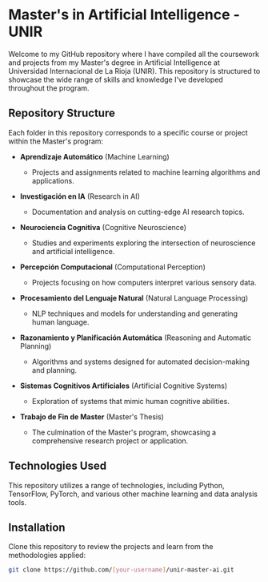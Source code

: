 # Master's in Artificial Intelligence - UNIR

Welcome to my GitHub repository where I have compiled all the coursework and projects from my Master's degree in Artificial Intelligence at Universidad Internacional de La Rioja (UNIR). This repository is structured to showcase the wide range of skills and knowledge I've developed throughout the program.

## Repository Structure

Each folder in this repository corresponds to a specific course or project within the Master's program:

- **Aprendizaje Automático** (Machine Learning)
  - Projects and assignments related to machine learning algorithms and applications.

- **Investigación en IA** (Research in AI)
  - Documentation and analysis on cutting-edge AI research topics.

- **Neurociencia Cognitiva** (Cognitive Neuroscience)
  - Studies and experiments exploring the intersection of neuroscience and artificial intelligence.

- **Percepción Computacional** (Computational Perception)
  - Projects focusing on how computers interpret various sensory data.

- **Procesamiento del Lenguaje Natural** (Natural Language Processing)
  - NLP techniques and models for understanding and generating human language.

- **Razonamiento y Planificación Automática** (Reasoning and Automatic Planning)
  - Algorithms and systems designed for automated decision-making and planning.

- **Sistemas Cognitivos Artificiales** (Artificial Cognitive Systems)
  - Exploration of systems that mimic human cognitive abilities.

- **Trabajo de Fin de Master** (Master's Thesis)
  - The culmination of the Master's program, showcasing a comprehensive research project or application.

## Technologies Used

This repository utilizes a range of technologies, including Python, TensorFlow, PyTorch, and various other machine learning and data analysis tools.

## Installation

Clone this repository to review the projects and learn from the methodologies applied:

```bash
git clone https://github.com/[your-username]/unir-master-ai.git
